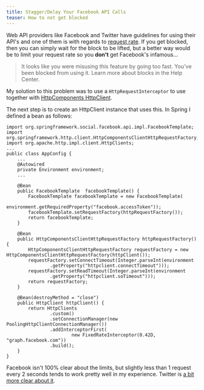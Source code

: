 ```yaml
---
title: Stagger/Delay Your Facebook API Calls
teaser: How to not get blocked
---
```

Web API providers like Facebook and Twitter have  guidelines for using their API's and one of them is with regards to [request rate](https://developers.facebook.com/docs/reference/ads-api/api-rate-limiting/). If you get blocked, then you can simply wait for the block to be lifted, but a better way would be to limit your request rate so you **don't** get Facebook's infamous...

> It looks like you were misusing this feature by going too fast. You've been blocked from using it. Learn more about blocks in the Help Center.

My solution to this problem was to use a `HttpRequestInterceptor` to use together with [HttpComponents HttpClient](http://hc.apache.org/). 

<script src="https://gist.github.com/arienkock/58efbc6f0e1426546e41.js"></script>

The next step is to create an HttpClient instance that uses this. In Spring I defined a bean as follows:

	import org.springframework.social.facebook.api.impl.FacebookTemplate;
	import org.springframework.http.client.HttpComponentsClientHttpRequestFactory;
	import org.apache.http.impl.client.HttpClients;
	...
	public class AppConfig {
		...
		@Autowired
		private Environment environment;
		...

		@Bean
		public FacebookTemplate  facebookTemplate() {
			FacebookTemplate facebookTemplate = new FacebookTemplate(
					environment.getRequiredProperty("facebook.accessToken"));
			facebookTemplate.setRequestFactory(httpRequestFactory());
			return facebookTemplate;
		}
	
		@Bean
		public HttpComponentsClientHttpRequestFactory httpRequestFactory() {
			HttpComponentsClientHttpRequestFactory requestFactory = new HttpComponentsClientHttpRequestFactory(httpClient());
			requestFactory.setConnectTimeout(Integer.parseInt(environment
					.getProperty("httpclient.connectTimeout")));
			requestFactory.setReadTimeout(Integer.parseInt(environment
					.getProperty("httpclient.soTimeout")));
			return requestFactory;
		}
	
		@Bean(destroyMethod = "close")
		public HttpClient httpClient() {
			return HttpClients
					.custom()
					.setConnectionManager(new PoolingHttpClientConnectionManager())
					.addInterceptorFirst(
							new FixedRateInterceptor(0.42D, "graph.facebook.com"))
					.build();
		}
	}

Facebook isn't 100% clear about the limits, but slightly less than 1 request every 2 seconds tends to work pretty well in my experience. Twitter is [a bit more clear about it](https://dev.twitter.com/docs/rate-limiting/1.1).
